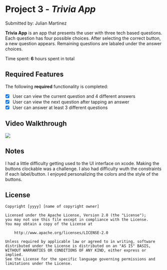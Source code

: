 # Project 3 - *Trivia App*

Submitted by: Julian Martinez

**Trivia App** is an app that presents the user with three tech based questions. Each question has four possible choices. After selecting the correct button, a new question appears. Remaining questions are labaled under the answer choices. 

Time spent: **6** hours spent in total

## Required Features

The following **required** functionality is completed:

- [x] User can view the current question and 4 different answers
- [x] User can view the next question after tapping an answer
- [x] User can answer at least 3 different questions

## Video Walkthrough

<div>
    <a href="https://www.loom.com/share/c69dd7995c8a4437a2ae03531b1867f9">
    </a>
    <a href="https://www.loom.com/share/c69dd7995c8a4437a2ae03531b1867f9">
      <img style="max-width:300px;" src="https://cdn.loom.com/sessions/thumbnails/c69dd7995c8a4437a2ae03531b1867f9-with-play.gif">
    </a>
  </div>

## Notes

I had a little difficulty getting used to the UI interface on xcode. Making the buttons clockable was a challenge. I also had difficulty wuth the constraints if each label/button. I enjoyed personalizing the colors and the style of the buttons. 

## License

    Copyright [yyyy] [name of copyright owner]

    Licensed under the Apache License, Version 2.0 (the "License");
    you may not use this file except in compliance with the License.
    You may obtain a copy of the License at

        http://www.apache.org/licenses/LICENSE-2.0

    Unless required by applicable law or agreed to in writing, software
    distributed under the License is distributed on an "AS IS" BASIS,
    WITHOUT WARRANTIES OR CONDITIONS OF ANY KIND, either express or implied.
    See the License for the specific language governing permissions and
    limitations under the License.
